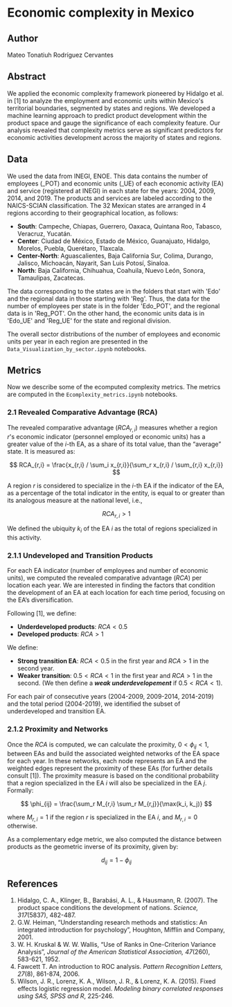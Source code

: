 # Economic complexity in Mexico

## Author
Mateo Tonatiuh Rodríguez Cervantes

## Abstract

We applied the economic complexity framework pioneered by Hidalgo et al. in [1] to analyze the employment and economic units within Mexico's territorial boundaries, segmented by states and regions. We developed a machine learning approach to predict product development within the product space and gauge the significance of each complexity feature. Our analysis revealed that complexity metrics serve as significant predictors for economic activities development across the majority of states and regions.

## Data

We used the data from INEGI, ENOE. This data contains the number of employees (_POT) and economic units (_UE) of each economic activity (EA) and service (registered at INEGI) in each state for the years: 2004, 2009, 2014, and 2019. The products and services are labeled according to the NAICS-SCIAN classification. The 32 Mexican states are arranged in 4 regions according to their geographical location, as follows:

- **South**: Campeche, Chiapas, Guerrero, Oaxaca, Quintana Roo, Tabasco, Veracruz, Yucatán.
- **Center**: Ciudad de México, Estado de México, Guanajuato, Hidalgo, Morelos, Puebla, Querétaro, Tlaxcala.
- **Center-North**: Aguascalientes, Baja California Sur, Colima, Durango, Jalisco, Michoacán, Nayarit, San Luis Potosí, Sinaloa.
- **North**: Baja California, Chihuahua, Coahuila, Nuevo León, Sonora, Tamaulipas, Zacatecas.

The data corresponding to the states are in the folders that start with 'Edo' and the regional data in those starting with 'Reg'. Thus, the data for the number of employees per state is in the folder 'Edo_POT', and the regional data is in 'Reg_POT'. On the other hand, the economic units data is in 'Edo_UE' and 'Reg_UE' for the state and regional division.

The overall sector distributions of the number of employees and economic units per year in each region are presented in the `Data_Visualization_by_sector.ipynb` notebooks.

## Metrics

Now we describe some of the ecomputed complexity metrics. The metrics are computed in the `Ecomplexity_metrics.ipynb` notebooks.


### 2.1 Revealed Comparative Advantage (RCA)

The revealed comparative advantage ($RCA_{r,i}$) measures whether a region $r$'s economic indicator (personnel employed or economic units) has a greater value of the $i$-th EA, as a share of its total value, than the “average” state. It is measured as:

$$
RCA_{r,i} = \frac{x_{r,i} / \sum_i x_{r,i}}{\sum_r x_{r,i} / \sum_{r,i} x_{r,i}}
$$

A region $r$ is considered to specialize in the $i$-th EA if the indicator of the EA, as a percentage of the total indicator in the entity, is equal to or greater than its analogous measure at the national level, i.e., 

$$
RCA_{r,i} > 1
$$

We defined the ubiquity $k_i$ of the EA $i$ as the total of regions specialized in this activity.

### 2.1.1 Undeveloped and Transition Products

For each EA indicator (number of employees and number of economic units), we computed the revealed comparative advantage ($RCA$) per location each year. We are interested in finding the factors that condition the development of an EA at each location for each time period, focusing on the EA’s diversification.

Following [1], we define:
- **Underdeveloped products**: $RCA < 0.5$
- **Developed products**: $RCA > 1$

We define:
- **Strong transition EA**: $RCA < 0.5$ in the first year and $RCA > 1$ in the second year.
- **Weaker transition**: $0.5 < RCA < 1$ in the first year and $RCA > 1$ in the second. (We then define a **_weak underdevelopement_** if $0.5 < RCA < 1$).

For each pair of consecutive years (2004-2009, 2009-2014, 2014-2019) and the total period (2004-2019), we identified the subset of underdeveloped and transition EA.

### 2.1.2 Proximity and Networks

Once the $RCA$ is computed, we can calculate the proximity, $0 < \phi_{ij} < 1$, between EAs and build the associated weighted networks of the EA space for each year. In these networks, each node represents an EA and the weighted edges represent the proximity of these EAs (for further details consult [1]). The proximity measure is based on the conditional probability that a region specialized in the EA $i$ will also be specialized in the EA $j$. Formally:

$$
\phi_{ij} = \frac{\sum_r M_{r,i} \sum_r M_{r,j}}{\max(k_i, k_j)}
$$

where $M_{r,i} = 1$ if the region $r$ is specialized in the EA $i$, and $M_{r,i} = 0$ otherwise.

As a complementary edge metric, we also computed the distance between products as the geometric inverse of its proximity, given by:

$$
d_{ij} = 1 - \phi_{ij}
$$



## References

1. Hidalgo, C. A., Klinger, B., Barabási, A. L., & Hausmann, R. (2007). The product space conditions the development of nations. *Science, 317*(5837), 482-487.
2. G.W. Heiman, “Understanding research methods and statistics: An integrated introduction for psychology”, Houghton, Mifflin and Company, 2001.
3. W. H. Kruskal & W. W. Wallis, “Use of Ranks in One-Criterion Variance Analysis”, *Journal of the American Statistical Association, 47*(260), 583-621, 1952.
4. Fawcett T. An introduction to ROC analysis. *Pattern Recognition Letters, 27*(8), 861-874, 2006.
5. Wilson, J. R., Lorenz, K. A., Wilson, J. R., & Lorenz, K. A. (2015). Fixed effects logistic regression model. *Modeling binary correlated responses using SAS, SPSS and R*, 225-246.
